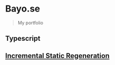 
# Bayo.se
> My portfolio

## Typescript

## [ Incremental Static Regeneration](https://nextjs.org/docs/basic-features/data-fetching/incremental-static-regeneration)

